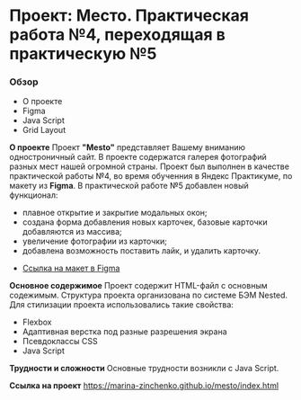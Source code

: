 # Проект: Место. Практическая работа №4, переходящая в практическую №5 
### Обзор
* О проекте
* Figma
* Java Script
* Grid Layout

**О проекте**
Проект **"Mesto"** представляет Вашему вниманию одностроничный сайт. В проекте содержатся галерея фотографий разных мест нашей огромной страны. 
Проект был выполнен в качестве практической работы №4, во время обученния в Яндекс Практикуме, по макету из **Figma**. 
В практической работе №5 добавлен новый функционал:
- плавное открытие и закрытие модальных окон;
- создана форма добавления новых карточек, базовые карточки добавляются из массива;
- увеличение фотографии из карточки;
- добавлена возможность поставить лайк, и удалить карточку.
 
* [Ссылка на макет в Figma](https://www.figma.com/file/2cn9N9jSkmxD84oJik7xL7/JavaScript.-Sprint-4?node-id=0%3A1)

**Основное содержимое**
Проект содержит HTML-файл с основным содежимым. Структура проекта организована по системе БЭМ Nested.
Для стилизации проекта использовались такие свойства:
- Flexbox
- Адаптивная верстка под разные разрешения экрана
- Псевдоклассы CSS
- Java Script

**Трудности и сложности**
Основные трудности возникли с Java Script. 

**Ссылка на проект**
 https://marina-zinchenko.github.io/mesto/index.html
